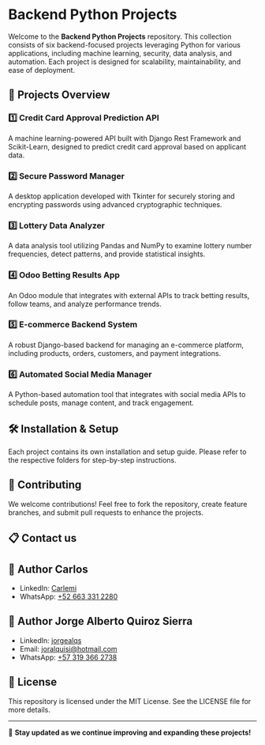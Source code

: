 # Backend Python Projects

Welcome to the **Backend Python Projects** repository. This collection consists of six backend-focused projects leveraging Python for various applications, including machine learning, security, data analysis, and automation. Each project is designed for scalability, maintainability, and ease of deployment.

## 📌 Projects Overview

### 1️⃣ Credit Card Approval Prediction API

A machine learning-powered API built with Django Rest Framework and Scikit-Learn, designed to predict credit card approval based on applicant data.

### 2️⃣ Secure Password Manager

A desktop application developed with Tkinter for securely storing and encrypting passwords using advanced cryptographic techniques.

### 3️⃣ Lottery Data Analyzer

A data analysis tool utilizing Pandas and NumPy to examine lottery number frequencies, detect patterns, and provide statistical insights.

### 4️⃣ Odoo Betting Results App

An Odoo module that integrates with external APIs to track betting results, follow teams, and analyze performance trends.

### 5️⃣ E-commerce Backend System

A robust Django-based backend for managing an e-commerce platform, including products, orders, customers, and payment integrations.

### 6️⃣ Automated Social Media Manager

A Python-based automation tool that integrates with social media APIs to schedule posts, manage content, and track engagement.

## 🛠️ Installation & Setup

Each project contains its own installation and setup guide. Please refer to the respective folders for step-by-step instructions.

## 🤝 Contributing

We welcome contributions! Feel free to fork the repository, create feature branches, and submit pull requests to enhance the projects.

## 📋 Contact us

## 👤 Author **Carlos**

- LinkedIn: [Carlemi](https://www.linkedin.com/in/Carlemi/)
- WhatsApp: [+52 663 331 2280](https://wa.me/526633312280?text=Hello%20Carlos,%20I'm%20interested%20in%20talking%20with%20you)

## 👤 Author **Jorge Alberto Quiroz Sierra**

- LinkedIn: [jorgealqs](https://www.linkedin.com/in/jorgealqs/)
- Email: [joralquisi@hotmail.com](mailto:joralquisi@hotmail.com)
- WhatsApp: [+57 319 366 2738](https://wa.me/573193662738?text=Hello%20Jorge,%20I'm%20interested%20in%20talking%20with%20you)

## 📜 License

This repository is licensed under the MIT License. See the LICENSE file for more details.

---
🚀 **Stay updated as we continue improving and expanding these projects!**

